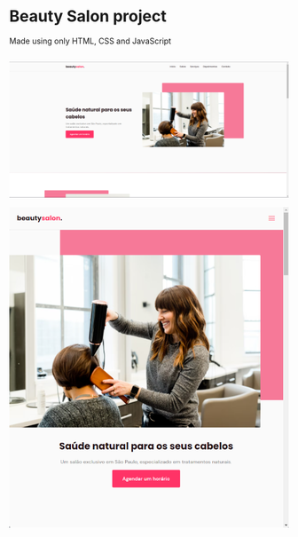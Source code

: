 # Beauty Salon project

Made using only HTML, CSS and JavaScript <br/>

##

![Design preview in fullscreen](./prints/fullscreen.png)

![Design preview in mobile](./prints/mobile.png)

